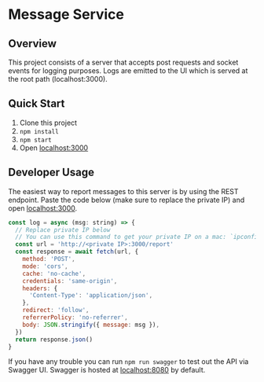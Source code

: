 # Message Service

## Overview
This project consists of a server that accepts post requests and socket events for logging purposes. Logs are emitted to the UI which is served at the root path (localhost:3000).

## Quick Start
1. Clone this project
2. `npm install`
3. `npm start`
4. Open [localhost:3000](http://localhost:3000)

## Developer Usage
The easiest way to report messages to this server is by using the REST endpoint. Paste the code below (make sure to replace the private IP) and open [localhost:3000](http://localhost:3000).

```javascript
const log = async (msg: string) => {
  // Replace private IP below
  // You can use this command to get your private IP on a mac: `ipconfig getifaddr en0`
  const url = 'http://<private IP>:3000/report'
  const response = await fetch(url, {
    method: 'POST',
    mode: 'cors',
    cache: 'no-cache',
    credentials: 'same-origin',
    headers: {
      'Content-Type': 'application/json',
    },
    redirect: 'follow',
    referrerPolicy: 'no-referrer',
    body: JSON.stringify({ message: msg }),
  })
  return response.json()
}
```

If you have any trouble you can run `npm run swagger` to test out the API via Swagger UI. Swagger is hosted at [localhost:8080](http://localhost:8080) by default.